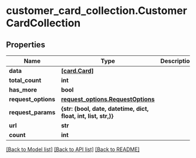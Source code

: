 # customer_card_collection.CustomerCardCollection

## Properties
Name | Type | Description | Notes
------------ | ------------- | ------------- | -------------
**data** | [**[card.Card]**](Card.md) |  | [optional] 
**total_count** | **int** |  | [optional] 
**has_more** | **bool** |  | [optional] 
**request_options** | [**request_options.RequestOptions**](RequestOptions.md) |  | [optional] 
**request_params** | **{str: (bool, date, datetime, dict, float, int, list, str,)}** |  | [optional] 
**url** | **str** |  | [optional] 
**count** | **int** |  | [optional] 

[[Back to Model list]](../README.md#documentation-for-models) [[Back to API list]](../README.md#documentation-for-api-endpoints) [[Back to README]](../README.md)


